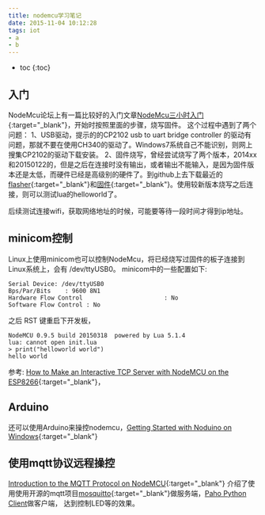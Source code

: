 ```yaml
---
title: nodemcu学习笔记
date: 2015-11-04 10:12:28
tags: iot
- a
- b
---
```


* toc 
{:toc}

## 入门
NodeMcu论坛上有一篇比较好的入门文章[NodeMcu三小时入门](http://bbs.nodemcu.com/t/nodemcu/104){:target="_blank"}，开始时按照里面的步骤，烧写固件。
这个过程中遇到了两个问题：
1、USB驱动，提示的的CP2102 usb to uart bridge controller 的驱动有问题，那就不要在使用CH340的驱动了。Windows7系统自己不能识别，则网上搜集CP2102的驱动下载安装。
2、固件烧写，曾经尝试烧写了两个版本，2014xx和20150122的，但是之后在连接时没有输出，或者输出不能输入，是因为固件版本还是太低，而硬件已经是高级别的硬件了。到github上去下载最近的[flasher](https://github.com/nodemcu/nodemcu-flasher){:target="_blank"}和[固件](https://github.com/nodemcu/nodemcu-firmware){:target="_blank"}。使用较新版本烧写之后连接，则可以测试lua的helloworld了。

后续测试连接wifi，获取网络地址的时候，可能要等待一段时间才得到ip地址。

## minicom控制

Linux上使用minicom也可以控制NodeMcu，将已经烧写过固件的板子连接到Linux系统上，会有 /dev/ttyUSB0。
minicom中的一些配置如下: 

    Serial Device: /dev/ttyUSB0
    Bps/Par/Bits    : 9600 8N1
    Hardware Flow Control                       : No
    Software Flow Control : No

之后 RST 键重启下开发板，
        
    NodeMCU 0.9.5 build 20150318  powered by Lua 5.1.4                                                                                                     
    lua: cannot open init.lua                                                                                                                          
    > print("helloworld world") 
    hello world

参考: [How to Make an Interactive TCP Server    with NodeMCU on the ESP8266](http://www.allaboutcircuits.com/projects/how-to-make-an-interactive-tcp-server-nodemcu-on-the-esp8266/){:target="_blank"}，

## Arduino

还可以使用Arduino来操控nodemcu，[Getting Started with Noduino on Windows](http://wiki.jackslab.org/Getting_Started_with_Noduino_on_Windows){:target="_blank"}

## 使用mqtt协议远程操控

[Introduction to the MQTT Protocol on NodeMCU](http://www.allaboutcircuits.com/projects/introduction-to-the-mqtt-protocol-on-nodemcu/){:target="_blank"} 
介绍了使用使用开源的mqtt项目[mosquitto](http://mosquitto.org/){:target="_blank"}做服务端，[Paho Python Client](https://www.eclipse.org/paho/clients/python/)做客户端，
达到控制LED等的效果。
